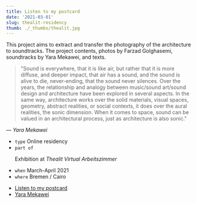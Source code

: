 ```yaml
---
title: Listen to my postcard
date: '2021-03-01'
slug: thealit-residency
thumb: ./_thumbs/thealit.jpg
---
```


This project aims to extract and transfer the photography of the architecture to soundtracks. The project contents, photos by Farzad Golghasemi, soundtracks by Yara Mekawei, and texts.

> "Sound is everywhere, that it is like air, but rather that it is more diffuse, and deeper impact, that air has a sound, and the sound is alive to die, never-ending, that the sound never silences. Over the years, the relationship and analogy between music/sound art/sound design and architecture have been explored in several aspects. In the same way, architecture works over the solid materials, visual spaces, geometry, abstract realities, or social contexts, it does over the aural realities, the sonic dimension. When it comes to space, sound can be valued in an architectural process, just as architecture is also sonic."

— *Yara Mekawei*

<!--  -->

- `type` Online residency
- `part of` <p> Exhibition at *Thealit Virtual Arbeitszimmer* </p>
- `when` March-April 2021
- `where` Bremen / Cairo

<!--  -->

- [Listen to my postcard](https://www.thealit.de/lab/coapparation/en/listen-to-my-postcard)
- [Yara Mekawei](https://yaramekawei.wixsite.com/yaramekawei)